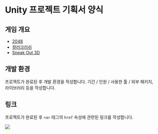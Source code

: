 # Unity 프로젝트 기획서 양식
## 게임 개요
- [2048](https://play.google.com/store/apps/details?id=com.yodo1.crossyroad)  
- [컬러크러쉬](https://play.google.com/store/apps/details?id=com.dropout.ballgamegp0)  
- [Sneak Out 3D](https://play.google.com/store/apps/details?id=com.mondayoff.sneak&hl=en&gl=US)  

## 개발 환경
프로젝트가 완료된 후 개발 환경을 작성합니다. 기간 / 인원 / 사용한 툴 / 외부 패키지, 라이브러리 등을 작성합니다.  

## 링크
프로젝트가 완료된 후 `<a>` 태그의 `href` 속성에 관련된 링크를 작성합니다.  

<a href="https://www.youtube.com"><img src="https://img.shields.io/badge/Youtube-FF0000?style=for-the-badge&logo=Youtube&logoColor=white"></a>
